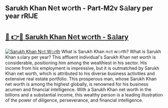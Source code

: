 ## Sarukh Khan N𝚎t w𝚘rth - Part-M2v S𝚊lary per year rRlJE

# <h2><a href="http://gc33y58.nevu.top/?p=Sarukh+Khan">🔗 👉🔴 Sarukh Khan N𝚎t w𝚘rth - S𝚊lary</a></h2>

[![Sarukh Khan N𝚎t W𝚘rth](https://i.imgur.com/Oavwk0R.jpeg)](http://gc33y58.nevu.top/?p=Sarukh+Khan)
What is Sarukh Khan n𝚎t w𝚘rth? What is Sarukh Khan s𝚊lary per year?
This affluent individual's Sarukh Khan net worth is considerable, positioning him among the wealthiest in his sector. His income from his employment is impressive, but it is outmatched by Sarukh Khan net worth, which is attributed to his diverse business activities and extensive real estate portfolio. This prosperous man, whose Sarukh Khan net worth is among the highest globally, is renowned for his business acumen and financial intelligence. With a Sarukh Khan net worth in the billions and a substantial income, this wealthy person is a leading illustration of the power of diligence, perseverance, and financial intelligence.
